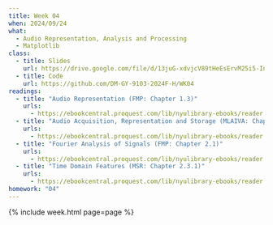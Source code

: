 ```yaml
---
title: Week 04
when: 2024/09/24
what:
  - Audio Representation, Analysis and Processing
  - Matplotlib
class:
  - title: Slides
    url: https://drive.google.com/file/d/13juG-xdvjcV89tHeEsErvM25i5-Inq03/
  - title: Code
    url: https://github.com/DM-GY-9103-2024F-H/WK04
readings:
  - title: "Audio Representation (FMP: Chapter 1.3)"
    urls:
      - https://ebookcentral.proquest.com/lib/nyulibrary-ebooks/reader.action?docID=6546214&ppg=47
  - title: "Audio Acquisition, Representation and Storage (MLAIVA: Chapter 2)"
    urls:
      - https://ebookcentral.proquest.com/lib/nyulibrary-ebooks/reader.action?docID=3062703&ppg=27
  - title: "Fourier Analysis of Signals (FMP: Chapter 2.1)"
    urls:
      - https://ebookcentral.proquest.com/lib/nyulibrary-ebooks/reader.action?docID=6546214&ppg=68
  - title: "Time Domain Features (MSR: Chapter 2.3.1)"
    urls:
      - https://ebookcentral.proquest.com/lib/nyulibrary-ebooks/reader.action?docID=4533869&ppg=63
homework: "04"
---
```

{% include week.html page=page %}
